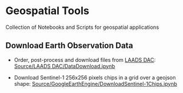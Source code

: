 # Geospatial Tools
Collection of Notebooks and Scripts for geospatial applications

## Download Earth Observation Data
- Order, post-process and download files from [LAADS DAC](https://ladsweb.modaps.eosdis.nasa.gov/): [Source/LAADS DAC/DataDownload.ipynb](https://github.com/GieziJo/GeospatialTools/blob/main/Source/LAADS%20DAC/DataDownload.ipynb)

- Download Sentinel-1 256x256 pixels chips in a grid over a geojson shape: [Source/GoogleEarthEngine/DownloadSentinel-1Chips.ipynb](https://github.com/GieziJo/GeospatialTools/blob/main/Source/LGoogleEarthEngine//DownloadSentinel-1Chips.ipynb)

